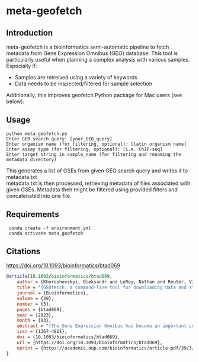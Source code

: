# meta-geofetch
## Introduction
meta-geofetch is a bioinformatics semi-automatic pipeline to fetch metadata from Gene Expression Omnibus (GEO) database.
This tool is particularly useful when planning a complex analysis with various samples. Especially if:
- Samples are retreived using a variety of keywords
- Data needs to be inspected/filtered for sample selection

Additionally, this improves geofetch Python package for Mac users (see below).

## Usage

```python meta_geofetch.py```  
```Enter GEO search query: [your_GEO_query]```  
```Enter organism name (for filtering, optional): [latin organism name]```  
```Enter assay type (for filtering, optional): [i.e. ChIP-seq]```  
```Enter target string in sample_name (for filtering and renaming the metadata directory)```


This generates a list of GSEs from given GEO search query and writes it to metadata.txt  
metadata.txt is then processed, retrieving metadata of files associated with given GSEs.
Metadata then might be filtered using provided filters and concatenated into one file.


## Requirements
``` conda create -f environment.yml```  
``` conda activate meta_geofetch```

## Citations
https://doi.org/10.1093/bioinformatics/btad069
```bibtex
@article{10.1093/bioinformatics/btad069,
    author = {Khoroshevskyi, Oleksandr and LeRoy, Nathan and Reuter, Vincent P and Sheffield, Nathan C},
    title = "{GEOfetch: a command-line tool for downloading data and standardized metadata from GEO and SRA}",
    journal = {Bioinformatics},
    volume = {39},
    number = {3},
    pages = {btad069},
    year = {2023},
    month = {03},
    abstract = "{The Gene Expression Omnibus has become an important source of biological data for secondary analysis. However, there is no simple, programmatic way to download data and metadata from Gene Expression Omnibus (GEO) in a standardized annotation format.To address this, we present GEOfetch—a command-line tool that downloads and organizes data and metadata from GEO and SRA. GEOfetch formats the downloaded metadata as a Portable Encapsulated Project, providing universal format for the reanalysis of public data.GEOfetch is available on Bioconda and the Python Package Index (PyPI).}",
    issn = {1367-4811},
    doi = {10.1093/bioinformatics/btad069},
    url = {https://doi.org/10.1093/bioinformatics/btad069},
    eprint = {https://academic.oup.com/bioinformatics/article-pdf/39/3/btad069/49407404/btad069.pdf},
}
```
